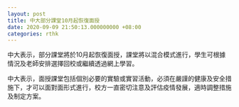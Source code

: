 ```yaml
---
layout: post
title: 中大部分課堂10月起恢復面授
date: 2020-09-09 21:50:13.000000000 +08:00
categories: rthk
---
```


中大表示，部分課堂將於10月起恢復面授，課堂將以混合模式進行，學生可根據情況及老師安排選擇回校或繼續透過網上學習。

中大表示，面授課堂包括個別必要的實驗或實習活動，必須在嚴謹的健康及安全措施下，才可以面對面形式進行，校方一直密切注意及評估疫情發展，適時調整措施及制定方案。
